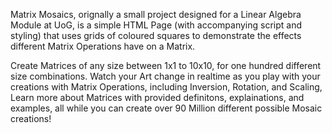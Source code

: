 Matrix Mosaics, orignally a small project designed for a Linear Algebra Module at UoG, is a simple HTML Page (with accompanying script and styling) that uses grids of coloured squares to demonstrate the effects different Matrix Operations have on a Matrix. 

Create Matrices of any size between 1x1 to 10x10, for one hundred different size combinations. Watch your Art change in realtime as you play with your creations with Matrix Operations, including Inversion, Rotation, and Scaling, Learn more about Matrices with provided definitons, explainations, and examples, all while you can create over 90 Million different possible Mosaic creations!
